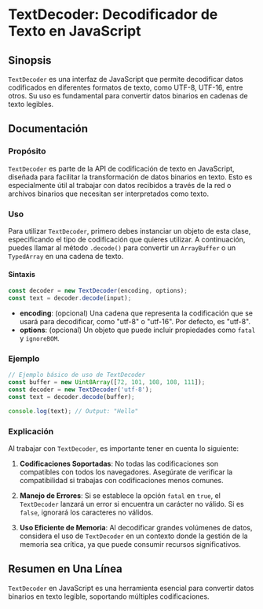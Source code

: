<!--
Meta Description: # TextDecoder: Decodificador de Texto en JavaScript ## Sinopsis `TextDecoder` es una interfaz de JavaScript que permite decodificar datos codificados ...
Meta Keywords: textdecoder, texto, que, javascript, datos
-->

# TextDecoder: Decodificador de Texto en JavaScript

## Sinopsis
`TextDecoder` es una interfaz de JavaScript que permite decodificar datos codificados en diferentes formatos de texto, como UTF-8, UTF-16, entre otros. Su uso es fundamental para convertir datos binarios en cadenas de texto legibles.

## Documentación
### Propósito
`TextDecoder` es parte de la API de codificación de texto en JavaScript, diseñada para facilitar la transformación de datos binarios en texto. Esto es especialmente útil al trabajar con datos recibidos a través de la red o archivos binarios que necesitan ser interpretados como texto.

### Uso
Para utilizar `TextDecoder`, primero debes instanciar un objeto de esta clase, especificando el tipo de codificación que quieres utilizar. A continuación, puedes llamar al método `.decode()` para convertir un `ArrayBuffer` o un `TypedArray` en una cadena de texto.

#### Sintaxis
```javascript
const decoder = new TextDecoder(encoding, options);
const text = decoder.decode(input);
```

- **encoding**: (opcional) Una cadena que representa la codificación que se usará para decodificar, como "utf-8" o "utf-16". Por defecto, es "utf-8".
- **options**: (opcional) Un objeto que puede incluir propiedades como `fatal` y `ignoreBOM`.

### Ejemplo
```javascript
// Ejemplo básico de uso de TextDecoder
const buffer = new Uint8Array([72, 101, 108, 108, 111]);
const decoder = new TextDecoder('utf-8');
const text = decoder.decode(buffer);

console.log(text); // Output: "Hello"
```

### Explicación
Al trabajar con `TextDecoder`, es importante tener en cuenta lo siguiente:

1. **Codificaciones Soportadas**: No todas las codificaciones son compatibles con todos los navegadores. Asegúrate de verificar la compatibilidad si trabajas con codificaciones menos comunes.
   
2. **Manejo de Errores**: Si se establece la opción `fatal` en `true`, el `TextDecoder` lanzará un error si encuentra un carácter no válido. Si es `false`, ignorará los caracteres no válidos.

3. **Uso Eficiente de Memoria**: Al decodificar grandes volúmenes de datos, considera el uso de `TextDecoder` en un contexto donde la gestión de la memoria sea crítica, ya que puede consumir recursos significativos.

## Resumen en Una Línea
`TextDecoder` en JavaScript es una herramienta esencial para convertir datos binarios en texto legible, soportando múltiples codificaciones.